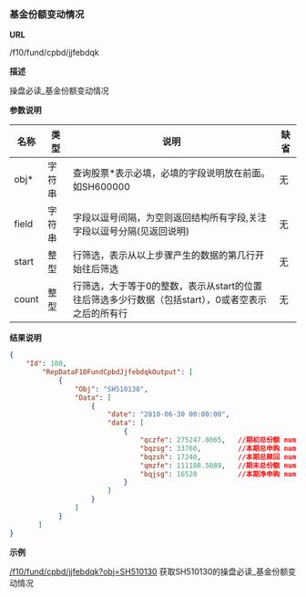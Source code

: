 
### 基金份额变动情况

**URL**

/f10/fund/cpbd/jjfebdqk

**描述**

操盘必读_基金份额变动情况

**参数说明**

|名称|类型|说明|缺省|
| -------- | -------- | -------- | -------- |
|obj\*|字符串|查询股票\*表示必填，必填的字段说明放在前面。如SH600000|无|
|field|字符串|字段以逗号间隔，为空则返回结构所有字段,关注字段以逗号分隔(见返回说明)|无|
|start|整型|行筛选，表示从以上步骤产生的数据的第几行开始往后筛选|无|
|count|整型|行筛选，大于等于0的整数，表示从start的位置往后筛选多少行数据（包括start），0或者空表示之后的所有行|无|


**结果说明**

```json
{
    "Id": 180,
        "RepDataF10FundCpbdJjfebdqkOutput": [
            {
                "Obj": "SH510130",
                "Data": [
                    {
                        "date": "2010-06-30 00:00:00",
                        "data": [
                            {
                                "qczfe": 275247.8065, 	//期初总份额 numeric(19,4) 
                                "bqzsg": 33760,			//本期总申购 numeric(19,4) 
                                "bqzsh": 17240,			//本期总赎回 numeric(19,4) 
                                "qmzfe": 111188.5089,	//期末总份额 numeric(19,4) 
                                "bqjsg": 16520			//本期净申购 numeric(19,4) 
                            }
                        ]
                    }
				]
            }
       ]
}
```

**示例**

[/f10/fund/cpbd/jjfebdqk?obj=SH510130]($APIHOST$/f10/fund/cpbd/jjfebdqk?obj=SH510130)
获取SH510130的操盘必读_基金份额变动情况

